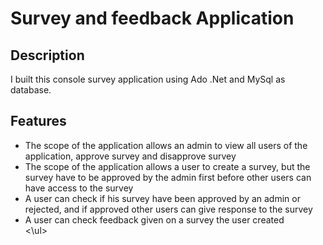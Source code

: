 # Survey and feedback Application

## Description

I built this console survey application using Ado .Net and MySql as database. 
## Features  
<ul>
   <li>The scope of the application allows an admin to view all users of the application, approve survey and disapprove survey</li>
  <li>The scope of the application allows a user to create a survey, but the survey have to be approved by the admin first before other users can have access to the              survey</li>
  <li>A user can check if his survey have been approved by an admin or rejected, and if approved other users can give response to the survey</li>
  <li>A user can check feedback given on a survey the user created</li>
  <\ul>
